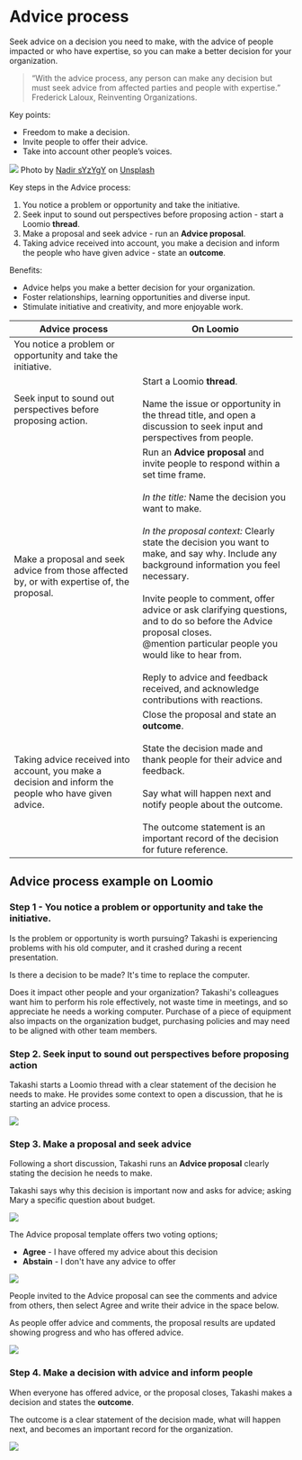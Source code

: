 # Advice process

Seek advice on a decision you need to make, with the advice of people impacted or who have expertise, so you can make a better decision for your organization.

> “With the advice process, any person can make any decision but must seek advice from affected parties and people with expertise.” Frederick Laloux, Reinventing Organizations.

Key points:
- Freedom to make a decision.
- Invite people to offer their advice.
- Take into account other people’s voices.

![](nadir-syzygy-den6gTowZKs-unsplash.jpg)
Photo by <a href="https://unsplash.com/@nadir_syzygy?utm_source=unsplash&utm_medium=referral&utm_content=creditCopyText">Nadir sYzYgY</a> on <a href="https://unsplash.com/s/photos/advice?utm_source=unsplash&utm_medium=referral&utm_content=creditCopyText">Unsplash</a>

Key steps in the Advice process:
1. You notice a problem or opportunity and take the initiative.
2. Seek input to sound out perspectives before proposing action - start a Loomio **thread**.
3. Make a proposal and seek advice - run an **Advice proposal**.
4. Taking advice received into account, you make a decision and inform the people who have given advice - state an **outcome**.

Benefits:
- Advice helps you make a better decision for your organization. 
- Foster relationships, learning opportunities and diverse input.  
- Stimulate initiative and creativity, and more enjoyable work.

| **Advice process** | **On Loomio** |
|---|---|
| You notice a problem or opportunity and take the initiative. |  |
| Seek input to sound out perspectives before  proposing action. | Start a Loomio **thread**.  <br /><br />Name the issue or opportunity in the thread title, and open a discussion to seek input and perspectives from people. |
| Make a proposal and seek advice from those affected by, or with expertise of, the proposal. | Run an **Advice proposal** and invite people to respond within a set time frame. <br /><br />*In the title:* Name the decision you want to make.  <br /><br />*In the proposal context:* Clearly state the decision you want to make, and say why. Include any background information you feel necessary.   <br /><br />Invite people to comment, offer advice or ask clarifying questions, and to do so before the Advice proposal closes.  <br />@mention particular people you would like to hear from.  <br /><br />Reply to advice and feedback received, and acknowledge contributions with reactions. |
| Taking advice received into account, you make a decision and inform the people who have given advice. | Close the proposal and state an **outcome**.   <br /><br />State the decision made and thank people for their advice and feedback.  <br /><br />Say what will happen next and notify people about the outcome.  <br /><br />The outcome statement is an important record of the decision for future reference. |        

## Advice process example on Loomio

### Step 1 - You notice a problem or opportunity and take the initiative.

Is the problem or opportunity is worth pursuing?  Takashi is experiencing problems with his old computer, and it crashed during a recent presentation.

Is there a decision to be made?  It's time to replace the computer.

Does it impact other people and your organization?  Takashi's colleagues want him to perform his role effectively, not waste time in meetings, and so appreciate he needs a working computer.  Purchase of a piece of equipment also impacts on the organization budget, purchasing policies and may need to be aligned with other team members.

### Step 2. Seek input to sound out perspectives before proposing action

Takashi starts a Loomio thread with a clear statement of the decision he needs to make.  He provides some context to open a discussion, that he is starting an advice process.

![](advice_step2_thread.png)

### Step 3. Make a proposal and seek advice

Following a short discussion, Takashi runs an **Advice proposal** clearly stating the decision he needs to make.  

Takashi says why this decision is important now and asks for advice; asking Mary a specific question about budget. 

![](advice_step3_proposal.png)

The Advice proposal template offers two voting options; 
- **Agree** - I have offered my advice about this decision
- **Abstain** - I don't have any advice to offer

![](advice_step3_vote_options.png)

People invited to the Advice proposal can see the comments and advice from others, then select Agree and write their advice in the space below.

As people offer advice and comments, the proposal results are updated showing progress and who has offered advice.

![](advice_step3_voting.png)

### Step 4. Make a decision with advice and inform people

When everyone has offered advice, or the proposal closes, Takashi makes a decision and states the **outcome**.

The outcome is a clear statement of the decision made, what will happen next, and becomes an important record for the organization.

![](advice_step4_outcome.png)


